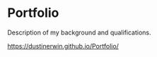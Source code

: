 # Portfolio
Description of my background and qualifications.

https://dustinerwin.github.io/Portfolio/
